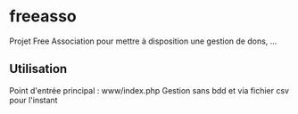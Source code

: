 # freeasso
Projet Free Association pour mettre à disposition une gestion de dons, ...

## Utilisation

Point d'entrée principal : www/index.php
Gestion sans bdd et via fichier csv pour l'instant